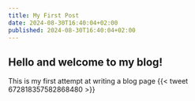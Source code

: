 ```yaml
---
title: My First Post
date: 2024-08-30T16:40:04+02:00
published: 2024-08-30T16:40:04+02:00
---
```

## Hello and welcome to my blog!

This is my first attempt at writing a blog page
{{< tweet 672818357582868480 >}}

